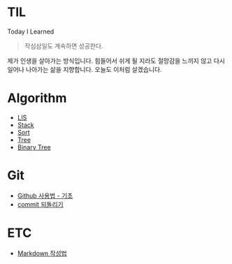 # TIL
Today I Learned

> 작심삼일도 계속하면 성공한다.

제가 인생을 살아가는 방식입니다. 힘들어서 쉬게 될 지라도 절망감을 느끼지 않고 다시 일어나 나아가는 삶을 지향합니다. 오늘도 이처럼 살겠습니다.

# Algorithm
- [LIS](./Algorithm/LIS.md)
- [Stack](./Algorithm/stack.md)
- [Sort](./Algorithm/sort.md)
- [Tree](./Algorithm/tree.md)
- [Binary Tree](./Algorithm/binary_tree.md)
# Git
- [Github 사용법 - 기초](./Git/github_Foundation.md)
- [commit 되돌리기](./Git/github_커밋되돌리기.md)
# ETC
- [Markdown 작성법](./ETC/markdown.md)
